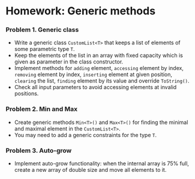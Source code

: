 Homework: Generic methods
===================================

### Problem 1. Generic class
*	Write a generic class `CustomList<T>` that keeps a list of elements of some parametric type `T`.
*	Keep the elements of the list in an array with fixed capacity which is given as parameter in the class constructor.
*	Implement methods for `adding` element, `accessing` element by index, `removing` element by index, `inserting` element at given position, `clearing` the list, `finding` element by its value and override `ToString()`.
*	Check all input parameters to avoid accessing elements at invalid positions.

### Problem 2. Min and Max
*	Create generic methods `Min<T>()` and `Max<T>()` for finding the minimal and maximal element in the `CustomList<T>`.
*	You may need to add a generic constraints for the type `T`.

### Problem 3. Auto-grow
*	Implement auto-grow functionality: when the internal array is 75% full, create a new array of double size and move all elements to it.